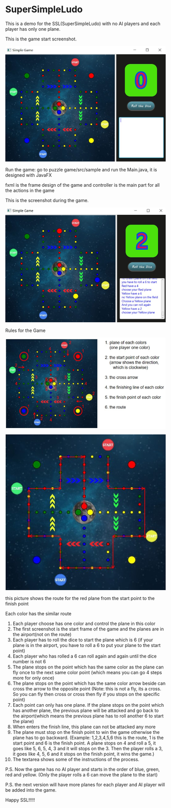 # SuperSimpleLudo

This is a demo for the SSL(SuperSimpleLudo) with no AI players and each player has only one plane.

This is the game start screenshot.

![image](https://github.com/wearewar3/SuperSimpleLudo/raw/master/gameeScreen.jpg)

Run the game: go to puzzle game/src/sample and run the Main.java, it is designed with JavaFX

fxml is the frame design of the game and controller is the main part for all the actions in the game

This is the screenshot during the game.

![image](https://github.com/wearewar3/SuperSimpleLudo/raw/master/gameInPlay.jpg)


Rules for the Game

![image](https://github.com/wearewar3/SuperSimpleLudo/raw/master/gameInfo2.jpg)

![image](https://github.com/wearewar3/SuperSimpleLudo/raw/master/redRoute.jpg)

this picture shows the route for the red plane from the start point to the finish point

Each color has the similar route


1. Each player choose has one color and control the plane in this color
2. The first screenshot is the start frame of the game and the planes are in the airport(not on the route)
3. Each player has to roll the dice to start the plane which is 6 
   (if your plane is in the airport, you have to roll a 6 to put your plane to the start point)
4. Each player who has rolled a 6 can roll again and again until the dice number is not 6
5. The plane stops on the point which has the same color as the plane can fly once to the next same color point 
   (which means you can go 4 steps more for only once)
6. The plane stops on the point which has the same color arrow beside can cross the arrow to the opposite point
   (Note: this is not a fly, its a cross. So you can fly then cross or cross then fly if you stops on the specific point)
7. Each point can only has one plane. If the plane stops on the point which has another plane, the previous plane will be attacked and go  back to the airport(which means the previous plane has to roll another 6 to start the plane)
8. When enters the finish line, this plane can not be attacked any more
9. The plane must stop on the finish point to win the game otherwise the plane has to go backward.
   (Example: 1,2,3,4,5,6 this is the route, 1 is the start point and 6 is the finish point. A plane stops on 4 and roll a 5, it goes like 5, 6, 5, 4, 3 and it will stops on the 3. Then the player rolls a 3, it goes like 4, 5, 6 and it stops on the finish point, it wins the game.)
10. The textarea shows some of the instructions of the process.

P.S. Now the game has no AI player and starts in the order of blue, green, red and yellow. (Only the player rolls a 6 can move the plane to the start)

P.S. the next version will have more planes for each player and AI player will be added into the game.

Happy SSL!!!!!
